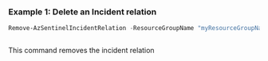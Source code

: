 ### Example 1: Delete an Incident relation
```powershell
Remove-AzSentinelIncidentRelation -ResourceGroupName "myResourceGroupName" -workspaceName "myWorkspaceName" -IncidentId 7cc984fe-61a2-43c2-a1a4-3583c8a89da2 -RelatedResourceId 7cc984fe-61a2-43c2-a1a4-3583c8a89db4
```
```output
```

This command removes the incident relation
